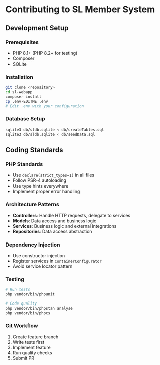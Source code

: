 # Contributing to SL Member System

## Development Setup

### Prerequisites
- PHP 8.1+ (PHP 8.2+ for testing)
- Composer
- SQLite

### Installation
```bash
git clone <repository>
cd sl-webapp
composer install
cp .env-EDITME .env
# Edit .env with your configuration
```

### Database Setup
```bash
sqlite3 db/sldb.sqlite < db/createTables.sql
sqlite3 db/sldb.sqlite < db/seedData.sql
```

## Coding Standards

### PHP Standards
- Use `declare(strict_types=1)` in all files
- Follow PSR-4 autoloading
- Use type hints everywhere
- Implement proper error handling

### Architecture Patterns
- **Controllers**: Handle HTTP requests, delegate to services
- **Models**: Data access and business logic
- **Services**: Business logic and external integrations
- **Repositories**: Data access abstraction

### Dependency Injection
- Use constructor injection
- Register services in `ContainerConfigurator`
- Avoid service locator pattern

### Testing
```bash
# Run tests
php vendor/bin/phpunit

# Code quality
php vendor/bin/phpstan analyse
php vendor/bin/phpcs
```

### Git Workflow
1. Create feature branch
2. Write tests first
3. Implement feature
4. Run quality checks
5. Submit PR